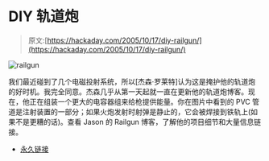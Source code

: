 # DIY 轨道炮

> 原文:[https://hackaday.com/2005/10/17/diy-railgun/](https://hackaday.com/2005/10/17/diy-railgun/)

![railgun](../Images/8ca0a0f2ef9bee6048fb7be3acd40ddd.png)

我们最近碰到了几个电磁投射系统，所以[杰森·罗莱特]认为这是掩护他的轨道炮的好时机。我完全同意。杰森几乎从第一天起就一直在更新他的轨道炮博客。现在，他正在组装一个更大的电容器组来给枪提供能量。你在图片中看到的 PVC 管道是注射装置的一部分；如果火炮发射时射弹是静止的，它会被焊接到铁轨上(如果不是更糟的话)。查看 Jason 的 Railgun 博客，了解他的项目细节和大量信息链接。

*   [永久链接](http://www.rollette.com/railgun)